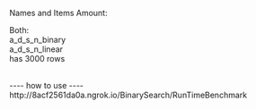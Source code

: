 Names and Items Amount:

Both:<br>
a_d_s_n_binary <br>
a_d_s_n_linear <br>
has 3000 rows


<br>
---- how to use ----
<br>
http://8acf2561da0a.ngrok.io/BinarySearch/RunTimeBenchmark
